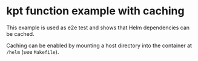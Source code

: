 # kpt function example with caching

This example is used as e2e test and shows that Helm dependencies can be cached.  

Caching can be enabled by mounting a host directory into the container at `/helm` (see `Makefile`).
